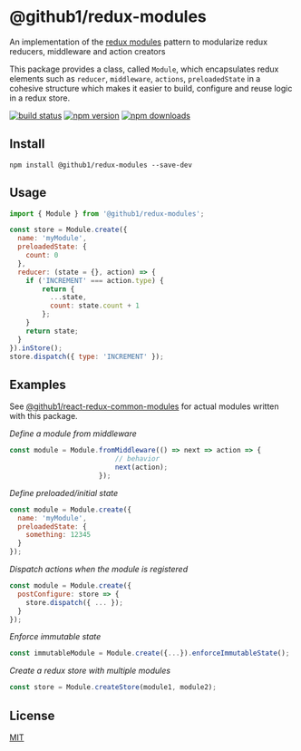 # @github1/redux-modules

An implementation of the [redux modules](https://github.com/erikras/ducks-modular-redux) pattern to modularize redux reducers, middleware and action creators

This package provides a class, called `Module`, which encapsulates redux 
elements such as `reducer`, `middleware`, `actions`, `preloadedState` in a 
cohesive structure which makes it easier to build, configure and reuse logic 
in a redux store.

[![build status](https://img.shields.io/travis/github1/redux-modules/master.svg?style=flat-square)](https://travis-ci.org/github1/redux-modules)
[![npm version](https://img.shields.io/npm/v/@github1/redux-modules.svg?style=flat-square)](https://www.npmjs.com/package/@github1/redux-modules)
[![npm downloads](https://img.shields.io/npm/dm/@github1/redux-modules.svg?style=flat-square)](https://www.npmjs.com/package/@github1/redux-modules)

## Install
```shell
npm install @github1/redux-modules --save-dev
```

## Usage
```javascript
import { Module } from '@github1/redux-modules';

const store = Module.create({
  name: 'myModule',
  preloadedState: {
    count: 0
  },
  reducer: (state = {}, action) => {
    if ('INCREMENT' === action.type) {
        return {
          ...state,
          count: state.count + 1
        };
    }
    return state;
  }
}).inStore();
store.dispatch({ type: 'INCREMENT' });
```

## Examples

See [@github1/react-redux-common-modules](https://github.com/github1/react-redux-common-modules) for actual modules written with this package.

_Define a module from middleware_
```javascript
const module = Module.fromMiddleware(() => next => action => {
                          // behavior
                          next(action);
                      });
```

_Define preloaded/initial state_
```javascript
const module = Module.create({
  name: 'myModule',
  preloadedState: {
    something: 12345
  }
});
```

_Dispatch actions when the module is registered_
```javascript
const module = Module.create({
  postConfigure: store => {
    store.dispatch({ ... });
  }
});
```

_Enforce immutable state_
```javascript
const immutableModule = Module.create({...}).enforceImmutableState();
```

_Create a redux store with multiple modules_
```javascript
const store = Module.createStore(module1, module2);
```

## License
[MIT](LICENSE.md)